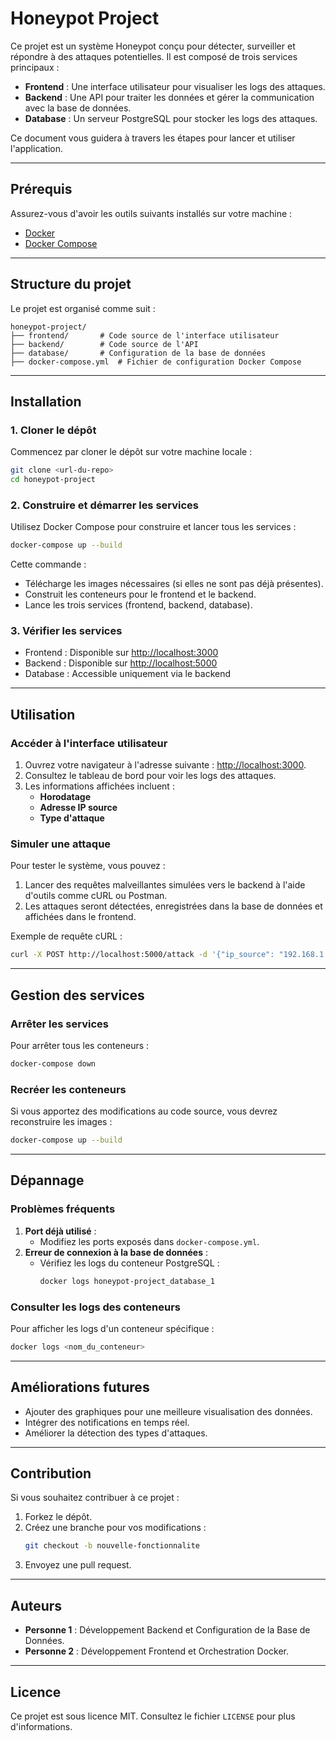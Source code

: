 # Honeypot Project

Ce projet est un système Honeypot conçu pour détecter, surveiller et répondre à des attaques potentielles. Il est composé de trois services principaux :
- **Frontend** : Une interface utilisateur pour visualiser les logs des attaques.
- **Backend** : Une API pour traiter les données et gérer la communication avec la base de données.
- **Database** : Un serveur PostgreSQL pour stocker les logs des attaques.

Ce document vous guidera à travers les étapes pour lancer et utiliser l'application.

---

## Prérequis
Assurez-vous d'avoir les outils suivants installés sur votre machine :
- [Docker](https://www.docker.com/)
- [Docker Compose](https://docs.docker.com/compose/install/)

---

## Structure du projet
Le projet est organisé comme suit :
```
honeypot-project/
├── frontend/       # Code source de l'interface utilisateur
├── backend/        # Code source de l'API
├── database/       # Configuration de la base de données
├── docker-compose.yml  # Fichier de configuration Docker Compose
```

---

## Installation
### 1. Cloner le dépôt
Commencez par cloner le dépôt sur votre machine locale :
```bash
git clone <url-du-repo>
cd honeypot-project
```

### 2. Construire et démarrer les services
Utilisez Docker Compose pour construire et lancer tous les services :
```bash
docker-compose up --build
```
Cette commande :
- Télécharge les images nécessaires (si elles ne sont pas déjà présentes).
- Construit les conteneurs pour le frontend et le backend.
- Lance les trois services (frontend, backend, database).

### 3. Vérifier les services
- Frontend : Disponible sur [http://localhost:3000](http://localhost:3000)
- Backend : Disponible sur [http://localhost:5000](http://localhost:5000)
- Database : Accessible uniquement via le backend

---

## Utilisation
### Accéder à l'interface utilisateur
1. Ouvrez votre navigateur à l'adresse suivante : [http://localhost:3000](http://localhost:3000).
2. Consultez le tableau de bord pour voir les logs des attaques.
3. Les informations affichées incluent :
   - **Horodatage**
   - **Adresse IP source**
   - **Type d'attaque**

### Simuler une attaque
Pour tester le système, vous pouvez :
1. Lancer des requêtes malveillantes simulées vers le backend à l'aide d'outils comme cURL ou Postman.
2. Les attaques seront détectées, enregistrées dans la base de données et affichées dans le frontend.

Exemple de requête cURL :
```bash
curl -X POST http://localhost:5000/attack -d '{"ip_source": "192.168.1.1", "attack_type": "SQL Injection"}' -H "Content-Type: application/json"
```

---

## Gestion des services
### Arrêter les services
Pour arrêter tous les conteneurs :
```bash
docker-compose down
```

### Recréer les conteneurs
Si vous apportez des modifications au code source, vous devrez reconstruire les images :
```bash
docker-compose up --build
```

---

## Dépannage
### Problèmes fréquents
1. **Port déjà utilisé** :
   - Modifiez les ports exposés dans `docker-compose.yml`.
2. **Erreur de connexion à la base de données** :
   - Vérifiez les logs du conteneur PostgreSQL :
     ```bash
     docker logs honeypot-project_database_1
     ```

### Consulter les logs des conteneurs
Pour afficher les logs d'un conteneur spécifique :
```bash
docker logs <nom_du_conteneur>
```

---

## Améliorations futures
- Ajouter des graphiques pour une meilleure visualisation des données.
- Intégrer des notifications en temps réel.
- Améliorer la détection des types d'attaques.

---

## Contribution
Si vous souhaitez contribuer à ce projet :
1. Forkez le dépôt.
2. Créez une branche pour vos modifications :
   ```bash
   git checkout -b nouvelle-fonctionnalite
   ```
3. Envoyez une pull request.

---

## Auteurs
- **Personne 1** : Développement Backend et Configuration de la Base de Données.
- **Personne 2** : Développement Frontend et Orchestration Docker.

---

## Licence
Ce projet est sous licence MIT. Consultez le fichier `LICENSE` pour plus d'informations.
